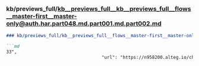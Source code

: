 ### kb/previews_full/kb__previews_full__kb__previews_full__flows__master-first__master-only@auth.har.part048.md.part001.md.part002.md

```md
### kb/previews_full/kb__previews_full__flows__master-first__master-only@auth.har.part048.md.part001.md (part 002)

```md
33",
                                    "url": "https://n958200.alteg.io/chunk-KO722YSM.js"
```

```

```
